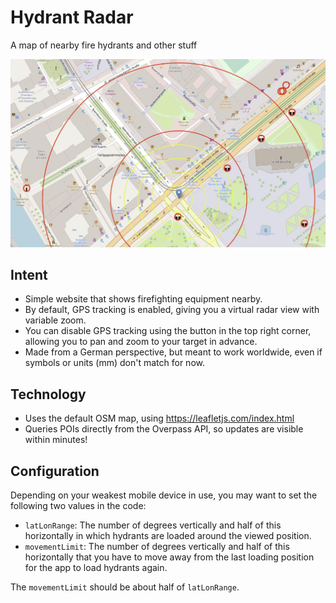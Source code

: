 # Hydrant Radar

A map of nearby fire hydrants and other stuff

![](doc/images/screenshot.jpg)

## Intent

* Simple website that shows firefighting equipment nearby.
* By default, GPS tracking is enabled, giving you a virtual radar view
with variable zoom.
* You can disable GPS tracking using the button in the top right corner,
allowing you to pan and zoom to your target in advance.
* Made from a German perspective, but meant to work worldwide, even if symbols or units (mm) don't match for now.

## Technology

* Uses the default OSM map, using https://leafletjs.com/index.html
* Queries POIs directly from the Overpass API, so updates are visible within minutes!

## Configuration

Depending on your weakest mobile device in use, 
you may want to set the following two values in the code:

* `latLonRange`: The number of degrees vertically and half of this horizontally 
in which hydrants are loaded around the viewed position. 
* `movementLimit`: The number of degrees vertically and half of this horizontally
that you have to move away from the last loading position for the app to load hydrants again.

The `movementLimit` should be about half of `latLonRange`.
